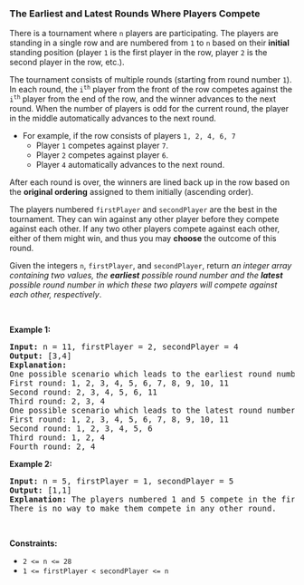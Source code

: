 
<h3>The Earliest and Latest Rounds Where Players Compete</h3>
<div><p>There is a tournament where <code>n</code> players are participating. The players are standing in a single row and are numbered from <code>1</code> to <code>n</code> based on their <strong>initial</strong> standing position (player <code>1</code> is the first player in the row, player <code>2</code> is the second player in the row, etc.).</p>
<p>The tournament consists of multiple rounds (starting from round number <code>1</code>). In each round, the <code>i<sup>th</sup></code> player from the front of the row competes against the <code>i<sup>th</sup></code> player from the end of the row, and the winner advances to the next round. When the number of players is odd for the current round, the player in the middle automatically advances to the next round.</p>
<ul>
<li>For example, if the row consists of players <code>1, 2, 4, 6, 7</code>
<ul>
<li>Player <code>1</code> competes against player <code>7</code>.</li>
<li>Player <code>2</code> competes against player <code>6</code>.</li>
<li>Player <code>4</code> automatically advances to the next round.</li>
</ul>
</li>
</ul>
<p>After each round is over, the winners are lined back up in the row based on the <strong>original ordering</strong> assigned to them initially (ascending order).</p>
<p>The players numbered <code>firstPlayer</code> and <code>secondPlayer</code> are the best in the tournament. They can win against any other player before they compete against each other. If any two other players compete against each other, either of them might win, and thus you may <strong>choose</strong> the outcome of this round.</p>
<p>Given the integers <code>n</code>, <code>firstPlayer</code>, and <code>secondPlayer</code>, return <em>an integer array containing two values, the <strong>earliest</strong> possible round number and the <strong>latest</strong> possible round number in which these two players will compete against each other, respectively</em>.</p>
<p> </p>
<p><strong>Example 1:</strong></p>
<pre><strong>Input:</strong> n = 11, firstPlayer = 2, secondPlayer = 4
<strong>Output:</strong> [3,4]
<strong>Explanation:</strong>
One possible scenario which leads to the earliest round number:
First round: 1, 2, 3, 4, 5, 6, 7, 8, 9, 10, 11
Second round: 2, 3, 4, 5, 6, 11
Third round: 2, 3, 4
One possible scenario which leads to the latest round number:
First round: 1, 2, 3, 4, 5, 6, 7, 8, 9, 10, 11
Second round: 1, 2, 3, 4, 5, 6
Third round: 1, 2, 4
Fourth round: 2, 4
</pre>
<p><strong>Example 2:</strong></p>
<pre><strong>Input:</strong> n = 5, firstPlayer = 1, secondPlayer = 5
<strong>Output:</strong> [1,1]
<strong>Explanation:</strong> The players numbered 1 and 5 compete in the first round.
There is no way to make them compete in any other round.
</pre>
<p> </p>
<p><strong>Constraints:</strong></p>
<ul>
<li><code>2 &lt;= n &lt;= 28</code></li>
<li><code>1 &lt;= firstPlayer &lt; secondPlayer &lt;= n</code></li>
</ul>
</div>
